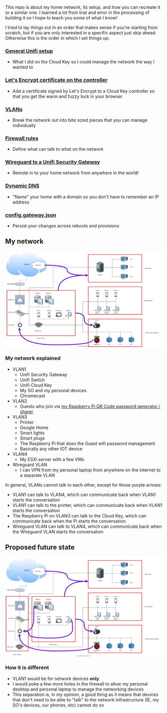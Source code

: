 This repo is about my home network, its setup, and how you can recreate it or a similar one. I learned a lot from trial and error in the processing of building it so I hope to teach you some of what I know!

I tried to lay things out in an order that makes sense if you're starting from scratch, but if you are only interested in a specific aspect just skip ahead. Otherwise this is the order in which I set things up:


### [General Unifi setup](https://github.com/kmanc/unifi_network_setup/blob/main/docs/unifi.md)
- What I did on the Cloud Key so I could manage the network the way I wanted to


### [Let's Encrypt certificate on the controller](https://github.com/kmanc/unifi_network_setup/blob/main/docs/letsencrypt.md)
- Add a certificate signed by Let's Encrypt to a Cloud Key controller so that you get the warm and fuzzy lock in your browser


### [VLANs](https://github.com/kmanc/unifi_network_setup/blob/main/docs/vlans.md)
- Break the network out into bite sized pieces that you can manage individually


### [Firewall rules](https://github.com/kmanc/unifi_network_setup/blob/main/docs/firewall.md)
- Define what can talk to what on the network


### [Wireguard to a Unifi Security Gateway](https://github.com/kmanc/unifi_network_setup/blob/main/docs/wireguard.md)
- Remote in to your home network from anywhere in the world!


### [Dynamic DNS](https://github.com/kmanc/unifi_network_setup/blob/main/docs/dynamicdns.md)
- "Name" your home with a domain so you don't have to remember an IP address


### [config.gateway.json](https://github.com/kmanc/unifi_network_setup/blob/main/docs/config.gateway.json.md)
- Persist your changes across reboots and provisions


## My network


![Could not load Network Diagram](/docs/images/network_diagram.svg)


### My network explained


- VLAN1
  - Unifi Security Gateway
  - Unifi Switch
  - Unifi Cloud Key
  - My SO and my personal devices
  - Chromecast
- VLAN2
  - Guests who join via [my Raspberry Pi QR Code password generator / sharer](https://kmanc.github.io/wifi_qr/)
- VLAN3
  - Printer
  - Google Home
  - Smart lights
  - Smart plugs
  - The Raspberry Pi that does the Guest wifi password management
  - Basically any other IOT device
- VLAN4
  - My ESXi server with a few VMs
- Wireguard VLAN
  - I can VPN from my personal laptop from anywhere on the internet to a separate VLAN

In general, VLANs cannot talk to each other, except for those purple arrows:
- VLAN1 can talk to VLAN4, which can communicate back when VLAN1 starts the conversation
- VLAN1 can talk to the printer, which can communicate back when VLAN1 starts the conversation
- The Raspberry Pi on VLAN3 can talk to the Cloud Key, which can communicate back when the Pi starts the conversation
- Wireguard VLAN can talk to VLAN4, which can communicate back when the Wireguard VLAN starts the conversation


## Proposed future state


![Could not load future-state Network Diagram](/docs/images/future_network_diagram.svg)


### How it is different


- VLAN1 would be for network devices **only**
- I would poke a few more holes in the firewall to allow my personal desktop and personal laptop to manage the networking devices
- This separation is, in my opinion, a good thing as it means that devices that don't need to be able to "talk" to the network infrastructure (IE, my SO's devices, our phones, etc) cannot do so

